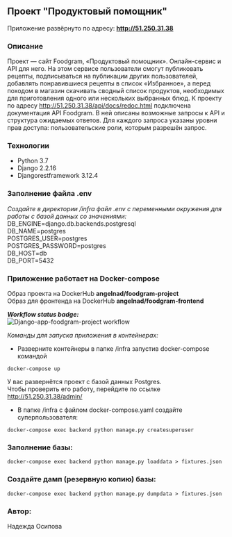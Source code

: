 ## Проект "Продуктовый помощник"
Приложение развёрнуто по адресу:
**http://51.250.31.38**

### Описание
Проект — сайт Foodgram, «Продуктовый помощник». Онлайн-сервис и API для него. На этом сервисе пользователи смогут публиковать рецепты, подписываться на публикации других пользователей, добавлять понравившиеся рецепты в список «Избранное», а перед походом в магазин скачивать сводный список продуктов, необходимых для приготовления одного или нескольких выбранных блюд.
К проекту по адресу http://51.250.31.38/api/docs/redoc.html подключена документация API Foodgram. В ней описаны возможные запросы к API и структура ожидаемых ответов. Для каждого запроса указаны уровни прав доступа: пользовательские роли, которым разрешён запрос.

### Технологии
- Python 3.7
- Django 2.2.16
- Djangorestframework 3.12.4


### Заполнение файла .env

_Создайте в директории /infra файл .env с переменными окружения для работы с базой данных со значениями:_
DB_ENGINE=django.db.backends.postgresql<br>
DB_NAME=postgres <br>
POSTGRES_USER=postgres <br>
POSTGRES_PASSWORD=postgres <br>
DB_HOST=db <br>
DB_PORT=5432

### Приложение работает на Docker-compose
Образ проекта на DockerHub **angelnad/foodgram-project** <br>
Образ для фронтенда на DockerHub **angelnad/foodgram-frontend** <br>

_**Workflow status badge:**_<br>
![Django-app-foodgram-project workflow](https://github.com/AngelNad/foodgram-project-react/actions/workflows/foodgram_workflow.yml/badge.svg)

_Команды для запуска приложения в контейнерах:_
- Разверните контейнеры в папке /infra запустив docker-compose командой

```
docker-compose up
```
У вас развернётся проект с базой данных Postgres. <br>
Чтобы проверить его работу, перейдите по ссылке http://51.250.31.38/admin/
- В папке /infra с файлом docker-compose.yaml создайте суперпользователя:
```
docker-compose exec backend python manage.py createsuperuser
```

### Заполнение базы:

```
docker-compose exec backend python manage.py loaddata > fixtures.json
```

### Создайте дамп (резервную копию) базы:

```
docker-compose exec backend python manage.py dumpdata > fixtures.json
```

### Автор:
Надежда Осипова

